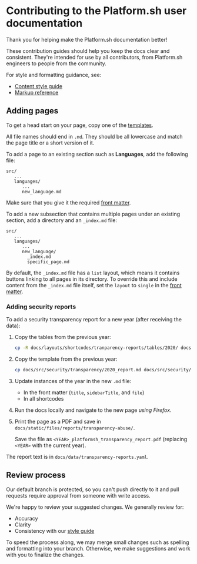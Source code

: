 # Contributing to the Platform.sh user documentation

Thank you for helping make the Platform.sh documentation better!

These contribution guides should help you keep the docs clear and consistent.
They're intended for use by all contributors,
from Platform.sh engineers to people from the community.

For style and formatting guidance, see:

* [Content style guide](contributing/content-style.md)
* [Markup reference](contributing/markup-format.md)

## Adding pages

To get a head start on your page, copy one of the [templates](/docs/templates).

All file names should end in `.md`.
They should be all lowercase
and match the page title or a short version of it.

To add a page to an existing section such as **Languages**, add the following file:

```text
src/
   ...
   languages/
      ...
      new_language.md
```

Make sure that you give it the required [front matter](contributing/markup-format.md#front-matter).

To add a new subsection that contains multiple pages under an existing section,
add a directory and an `_index.md` file:

```text
src/
   ...
   languages/
      ...
      new_language/
        _index.md
        specific_page.md
```

By default, the `_index.md` file has a `list` layout,
which means it contains buttons linking to all pages in its directory.
To override this and include content from the `_index.md` file itself,
set the `layout` to `single` in the [front matter](contributing/markup-format.md#front-matter).

### Adding security reports

To add a security transparency report for a new year (after receiving the data):

1. Copy the tables from the previous year:

   ```bash
   cp -R docs/layouts/shortcodes/tranparency-reports/tables/2020/ docs/layouts/shortcodes/tranparency-reports/tables/2021
   ```
1. Copy the template from the previous year:

   ```bash
   cp docs/src/security/transparency/2020_report.md docs/src/security/transparency/2021_report.md
   ```
1. Update instances of the year in the new `.md` file:

   * In the front matter (`title`, `sidebarTitle`, and `file`)
   * In all shortcodes
1. Run the docs locally and navigate to the new page _using Firefox_.
1. Print the page as a PDF and save in `docs/static/files/reports/transparency-abuse/`.

   Save the file as `<YEAR>_platformsh_transparency_report.pdf` (replacing `<YEAR>` with the current year).

The report text is in `docs/data/transparency-reports.yaml`.

## Review process

<!-- vale Platform.first-person = NO -->
Our default branch is protected, so you can't push directly to it
and pull requests require approval from someone with write access.

We're happy to review your suggested changes.
We generally review for:

* Accuracy
* Clarity
* Consistency with our [style guide](contributing/content-style.md)

To speed the process along, we may merge small changes such as spelling and formatting
into your branch.
Otherwise, we make suggestions and work with you to finalize the changes.
